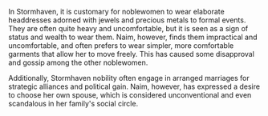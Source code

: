 In Stormhaven, it is customary for noblewomen to wear elaborate headdresses adorned with jewels and precious metals to formal events. They are often quite heavy and uncomfortable, but it is seen as a sign of status and wealth to wear them. Naim, however, finds them impractical and uncomfortable, and often prefers to wear simpler, more comfortable garments that allow her to move freely. This has caused some disapproval and gossip among the other noblewomen.

Additionally, Stormhaven nobility often engage in arranged marriages for strategic alliances and political gain. Naim, however, has expressed a desire to choose her own spouse, which is considered unconventional and even scandalous in her family's social circle.